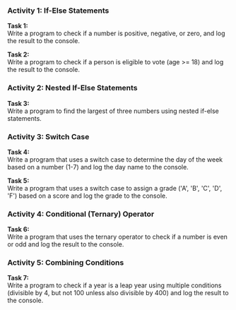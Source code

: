 ### Activity 1: If-Else Statements

**Task 1:**  
Write a program to check if a number is positive, negative, or zero, and log the result to the console.

**Task 2:**  
Write a program to check if a person is eligible to vote (age >= 18) and log the result to the console.

### Activity 2: Nested If-Else Statements

**Task 3:**  
Write a program to find the largest of three numbers using nested if-else statements.

### Activity 3: Switch Case

**Task 4:**  
Write a program that uses a switch case to determine the day of the week based on a number (1-7) and log the day name to the console.

**Task 5:**  
Write a program that uses a switch case to assign a grade ('A', 'B', 'C', 'D', 'F') based on a score and log the grade to the console.

### Activity 4: Conditional (Ternary) Operator

**Task 6:**  
Write a program that uses the ternary operator to check if a number is even or odd and log the result to the console.

### Activity 5: Combining Conditions

**Task 7:**  
Write a program to check if a year is a leap year using multiple conditions (divisible by 4, but not 100 unless also divisible by 400) and log the result to the console.